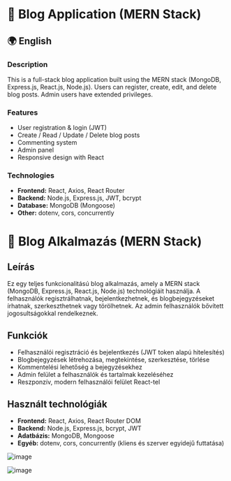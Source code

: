 # 📝 Blog Application (MERN Stack)

## 🌍 English

### Description
This is a full-stack blog application built using the MERN stack (MongoDB, Express.js, React.js, Node.js). Users can register, create, edit, and delete blog posts. Admin users have extended privileges.

### Features
- User registration & login (JWT)
- Create / Read / Update / Delete blog posts
- Commenting system
- Admin panel
- Responsive design with React

### Technologies
- **Frontend:** React, Axios, React Router
- **Backend:** Node.js, Express.js, JWT, bcrypt
- **Database:** MongoDB (Mongoose)
- **Other:** dotenv, cors, concurrently

# 📝 Blog Alkalmazás (MERN Stack)

## Leírás

Ez egy teljes funkcionalitású blog alkalmazás, amely a MERN stack (MongoDB, Express.js, React.js, Node.js) technológiáit használja. A felhasználók regisztrálhatnak, bejelentkezhetnek, és blogbejegyzéseket írhatnak, szerkeszthetnek vagy törölhetnek. Az admin felhasználók bővített jogosultságokkal rendelkeznek.

## Funkciók

- Felhasználói regisztráció és bejelentkezés (JWT token alapú hitelesítés)
- Blogbejegyzések létrehozása, megtekintése, szerkesztése, törlése
- Kommentelési lehetőség a bejegyzésekhez
- Admin felület a felhasználók és tartalmak kezeléséhez
- Reszponzív, modern felhasználói felület React-tel

## Használt technológiák

- **Frontend:** React, Axios, React Router DOM
- **Backend:** Node.js, Express.js, bcrypt, JWT
- **Adatbázis:** MongoDB, Mongoose
- **Egyéb:** dotenv, cors, concurrently (kliens és szerver egyidejű futtatása)

![image](https://github.com/user-attachments/assets/e05629db-da6e-4694-baf2-d832c97e02a4)



![image](https://github.com/user-attachments/assets/bffa6522-b090-4d22-83a8-29a36a1be6d9)



